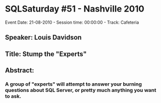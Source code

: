 # SQLSaturday #51 - Nashville 2010
Event Date: 21-08-2010 - Session time: 00:00:00 - Track: Cafeteria
## Speaker: Louis Davidson
## Title: Stump the "Experts"
## Abstract:
### A group of "experts" will attempt to answer your burning questions about SQL Server, or pretty much anything you want to ask. 
